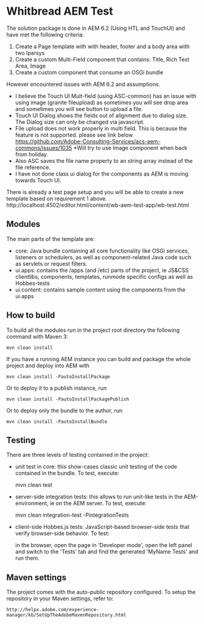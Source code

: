 # Whitbread AEM Test


The solution package is done in AEM 6.2 (Using HTL and TouchUI) and have met the following criteria:

1. Create a Page template with with header, footer and a body area with two Iparsys
2. Create a custom Multi-Field component that contains: Title, Rich Text Area, Image
3. Create a custom component that consume an OSGi bundle

However encountered issues with AEM 6.2 and assumptions.
* I believe the Touch UI Mult-field (using ASC-common) has an issue with using image (granite fileupload) as sometimes you will see drop area and sometimes you will see button to upload a file.
* Touch UI Dialog shows the fields out of alignment due to dialog size. The Dialog size can only be changed via javascript.
* File upload does not work properly in multi field. This is because the feature is not supported. please see link below
https://github.com/Adobe-Consulting-Services/acs-aem-commons/issues/1035
*Will try to use Image component when back from holiday.
* Also ASC saves the file name property to an string array instead of the file reference.
* I have not done class ui dialog for the components as AEM is moving towards Touch UI.

There is already a test page setup and you will be able to create a new template based on requirement 1 above.
http://localhost:4502/editor.html/content/wb-aem-test-app/wb-test.html


## Modules

The main parts of the template are:

* core: Java bundle containing all core functionality like OSGi services, listeners or schedulers, as well as component-related Java code such as servlets or request filters.
* ui.apps: contains the /apps (and /etc) parts of the project, ie JS&CSS clientlibs, components, templates, runmode specific configs as well as Hobbes-tests
* ui.content: contains sample content using the components from the ui.apps

## How to build

To build all the modules run in the project root directory the following command with Maven 3:

    mvn clean install

If you have a running AEM instance you can build and package the whole project and deploy into AEM with  

    mvn clean install -PautoInstallPackage
    
Or to deploy it to a publish instance, run

    mvn clean install -PautoInstallPackagePublish
    
Or to deploy only the bundle to the author, run

    mvn clean install -PautoInstallBundle

## Testing

There are three levels of testing contained in the project:

* unit test in core: this show-cases classic unit testing of the code contained in the bundle. To test, execute:

    mvn clean test

* server-side integration tests: this allows to run unit-like tests in the AEM-environment, ie on the AEM server. To test, execute:

    mvn clean integration-test -PintegrationTests

* client-side Hobbes.js tests: JavaScript-based browser-side tests that verify browser-side behavior. To test:

    in the browser, open the page in 'Developer mode', open the left panel and switch to the 'Tests' tab and find the generated 'MyName Tests' and run them.


## Maven settings

The project comes with the auto-public repository configured. To setup the repository in your Maven settings, refer to:

    http://helpx.adobe.com/experience-manager/kb/SetUpTheAdobeMavenRepository.html
